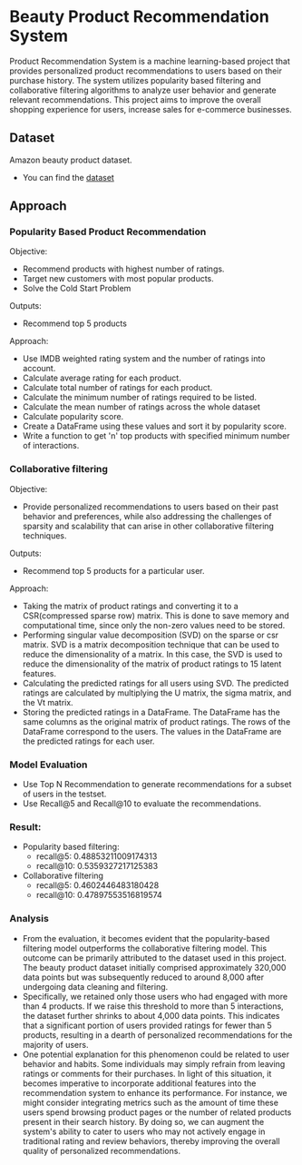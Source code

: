 # Beauty Product Recommendation System

Product Recommendation System is a machine learning-based project that provides personalized product recommendations to users based on their purchase history. The system utilizes popularity based filtering and collaborative filtering algorithms to analyze user behavior and generate relevant recommendations. This project aims to improve the overall shopping experience for users, increase sales for e-commerce businesses.

## Dataset

Amazon beauty product dataset.

* You can find the [dataset](https://cseweb.ucsd.edu/~jmcauley/datasets.html#amazon_reviews)


## Approach

### Popularity Based Product Recommendation
Objective:
* Recommend products with highest number of ratings.
* Target new customers with most popular products.
* Solve the Cold Start Problem

Outputs:
* Recommend top 5 products

Approach:
* Use IMDB weighted rating system and the number of ratings into account.
* Calculate average rating for each product.
* Calculate total number of ratings for each product.
* Calculate the minimum number of ratings required to be listed.
* Calculate the mean number of ratings across the whole dataset
* Calculate popularity score.
* Create a DataFrame using these values and sort it by popularity score.
* Write a function to get 'n' top products with specified minimum number of interactions.

### Collaborative filtering
Objective:
* Provide personalized recommendations to users based on their past behavior and preferences, while also addressing the challenges of sparsity and scalability that can arise in other collaborative filtering techniques.

Outputs:
* Recommend top 5 products for a particular user.

Approach:
* Taking the matrix of product ratings and converting it to a CSR(compressed sparse row) matrix. This is done to save memory and computational time, since only the non-zero values need to be stored.
* Performing singular value decomposition (SVD) on the sparse or csr matrix. SVD is a matrix decomposition technique that can be used to reduce the dimensionality of a matrix. In this case, the SVD is used to reduce the dimensionality of the matrix of product ratings to 15 latent features.
* Calculating the predicted ratings for all users using SVD. The predicted ratings are calculated by multiplying the U matrix, the sigma matrix, and the Vt matrix.
* Storing the predicted ratings in a DataFrame. The DataFrame has the same columns as the original matrix of product ratings. The rows of the DataFrame correspond to the users. The values in the DataFrame are the predicted ratings for each user.

### Model Evaluation
* Use Top N Recommendation to generate recommendations for a subset of users in the testset.
* Use Recall@5 and Recall@10 to evaluate the recommendations.

### Result:
* Popularity based filtering:
  - recall@5: 0.48853211009174313 
  - recall@10: 0.5359327217125383
* Collaborative filtering
  - recall@5: 0.4602446483180428
  - recall@10: 0.47897553516819574

### Analysis
* From the evaluation, it becomes evident that the popularity-based filtering model outperforms the collaborative filtering model. This outcome can be primarily attributed to the dataset used in this project. The beauty product dataset initially comprised approximately 320,000 data points but was subsequently reduced to around 8,000 after undergoing data cleaning and filtering. 
* Specifically, we retained only those users who had engaged with more than 4 products. If we raise this threshold to more than 5 interactions, the dataset further shrinks to about 4,000 data points. This indicates that a significant portion of users provided ratings for fewer than 5 products, resulting in a dearth of personalized recommendations for the majority of users.
* One potential explanation for this phenomenon could be related to user behavior and habits. Some individuals may simply refrain from leaving ratings or comments for their purchases. In light of this situation, it becomes imperative to incorporate additional features into the recommendation system to enhance its performance. For instance, we might consider integrating metrics such as the amount of time these users spend browsing product pages or the number of related products present in their search history. By doing so, we can augment the system's ability to cater to users who may not actively engage in traditional rating and review behaviors, thereby improving the overall quality of personalized recommendations.
     
